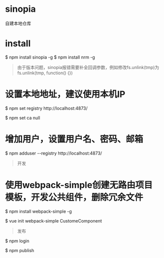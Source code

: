 # sinopia
自建本地仓库

# install
$ npm install sinopia -g
$ npm install nrm -g

> 由于版本问题，sinopia报错需要补全回调参数，例如修改fs.unlink(tmp)为fs.unlink(tmp, function() {})

# 设置本地地址，建议使用本机IP
$ npm set registry http://localhost:4873/

$ npm set ca null

# 增加用户，设置用户名、密码、邮箱
$ npm adduser --registry http://localhost:4873/

> 开发

# 使用webpack-simple创建无路由项目模板，开发公共组件，删除冗余文件
$ npm install webpack-simple -g

$ vue init webpack-simple CustomeComponent


> 发布

$ npm login

$ npm publish
